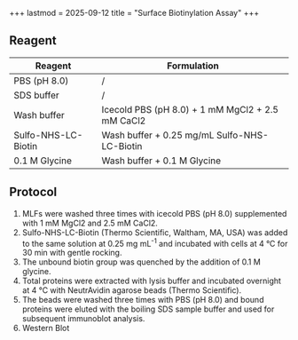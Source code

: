 +++
lastmod = 2025-09-12
title = "Surface Biotinylation Assay"
+++

## Reagent

| Reagent             | Formulation                                      |
| ------------------- | ------------------------------------------------ |
| PBS (pH 8.0)        | /                                                |
| SDS buffer          | /                                                |
| Wash buffer         | Icecold PBS (pH 8.0) + 1 mM MgCl2 + 2.5 mM CaCl2 |
| Sulfo-NHS-LC-Biotin | Wash buffer + 0.25 mg/mL Sulfo-NHS-LC-Biotin     |
| 0.1 M Glycine       | Wash buffer + 0.1 M Glycine                      |

## Protocol

1. MLFs were washed three times with icecold PBS (pH 8.0) supplemented with 1 mM MgCl2 and 2.5 mM CaCl2.
2. Sulfo-NHS-LC-Biotin (Thermo Scientific, Waltham, MA, USA) was added to the same solution at 0.25 mg mL<sup>-1</sup> and incubated with cells at 4 °C for 30 min with gentle rocking.
3. The unbound biotin group was quenched by the addition of 0.1 M glycine.
4. Total proteins were extracted with lysis buffer and incubated overnight at 4 °C with NeutrAvidin agarose beads (Thermo Scientific).
5. The beads were washed three times with PBS (pH 8.0) and bound proteins were eluted with the boiling SDS sample buffer and used for subsequent immunoblot analysis.
6. Western Blot
